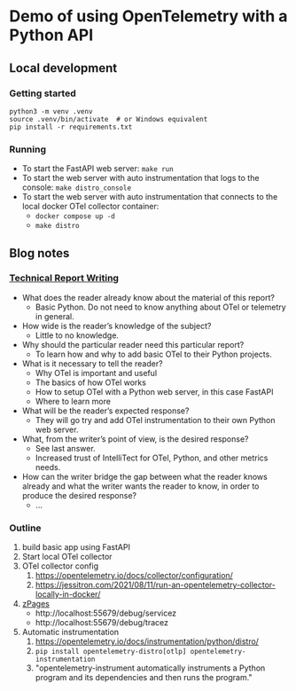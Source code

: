 # Demo of using OpenTelemetry with a Python API

## Local development

### Getting started

```shell
python3 -m venv .venv
source .venv/bin/activate  # or Windows equivalent
pip install -r requirements.txt
```

### Running

- To start the FastAPI web server: `make run`
- To start the web server with auto instrumentation that logs to the console: `make distro_console`
- To start the web server with auto instrumentation that connects to the local docker OTel collector container:
  - `docker compose up -d`
  - `make distro`

## Blog notes

### [Technical Report Writing](https://ias.ieee.org/wp-content/uploads/2023/06/2020-01-16_IET_Technical_Report_Writing_Guidelines.pdf)
- What does the reader already know about the material of this report?
  - Basic Python. Do not need to know anything about OTel or telemetry in general.
- How wide is the reader’s knowledge of the subject?
  - Little to no knowledge.
- Why should the particular reader need this particular report?
  - To learn how and why to add basic OTel to their Python projects.
- What is it necessary to tell the reader?
  - Why OTel is important and useful
  - The basics of how OTel works
  - How to setup OTel with a Python web server, in this case FastAPI
  - Where to learn more
- What will be the reader’s expected response?
  - They will go try and add OTel instrumentation to their own Python web server.
- What, from the writer’s point of view, is the desired response?
  - See last answer.
  - Increased trust of IntelliTect for OTel, Python, and other metrics needs.
- How can the writer bridge the gap between what the reader knows already and what the writer wants the reader to know, in order to produce the desired response?
  - ...

### Outline
1. build basic app using FastAPI
2. Start local OTel collector
3. OTel collector config
   1. https://opentelemetry.io/docs/collector/configuration/
   2. https://jessitron.com/2021/08/11/run-an-opentelemetry-collector-locally-in-docker/
4. [zPages](https://github.com/open-telemetry/opentelemetry-collector/blob/main/extension/zpagesextension/README.md)
   - http://localhost:55679/debug/servicez
   - http://localhost:55679/debug/tracez
5. Automatic instrumentation
   1. https://opentelemetry.io/docs/instrumentation/python/distro/
   2. `pip install opentelemetry-distro[otlp] opentelemetry-instrumentation`
   3. "opentelemetry-instrument automatically instruments a Python program and its dependencies and then runs the program."
